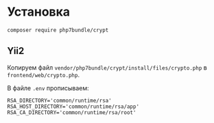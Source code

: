 # Установка

    composer require php7bundle/crypt

## Yii2

Копируем файл `vendor/php7bundle/crypt/install/files/crypto.php` в `frontend/web/crypto.php`.

В файле `.env` прописываем:

```dotenv
RSA_DIRECTORY='common/runtime/rsa'
RSA_HOST_DIRECTORY='common/runtime/rsa/app'
RSA_CA_DIRECTORY='common/runtime/rsa/root'
```

